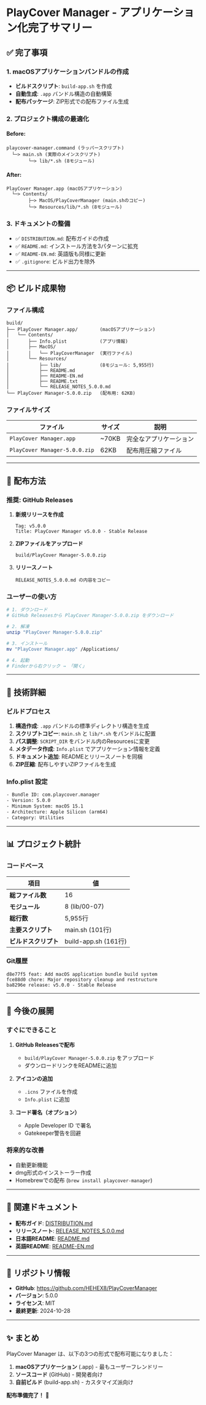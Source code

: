 # PlayCover Manager - アプリケーション化完了サマリー

## ✅ 完了事項

### 1. **macOSアプリケーションバンドルの作成**

- **ビルドスクリプト**: `build-app.sh` を作成
- **自動生成**: `.app` バンドル構造の自動構築
- **配布パッケージ**: ZIP形式での配布ファイル生成

### 2. **プロジェクト構成の最適化**

#### Before:
```
playcover-manager.command (ラッパースクリプト)
  └─> main.sh (実際のメインスクリプト)
        └─> lib/*.sh (8モジュール)
```

#### After:
```
PlayCover Manager.app (macOSアプリケーション)
  └─> Contents/
        ├─> MacOS/PlayCoverManager (main.shのコピー)
        └─> Resources/lib/*.sh (8モジュール)
```

### 3. **ドキュメントの整備**

- ✅ `DISTRIBUTION.md`: 配布ガイドの作成
- ✅ `README.md`: インストール方法を3パターンに拡充
- ✅ `README-EN.md`: 英語版も同様に更新
- ✅ `.gitignore`: ビルド出力を除外

---

## 📦 ビルド成果物

### ファイル構成

```
build/
├── PlayCover Manager.app/        (macOSアプリケーション)
│   └── Contents/
│       ├── Info.plist            (アプリ情報)
│       ├── MacOS/
│       │   └── PlayCoverManager  (実行ファイル)
│       └── Resources/
│           ├── lib/              (8モジュール: 5,955行)
│           ├── README.md
│           ├── README-EN.md
│           ├── README.txt
│           └── RELEASE_NOTES_5.0.0.md
└── PlayCover Manager-5.0.0.zip   (配布用: 62KB)
```

### ファイルサイズ

| ファイル | サイズ | 説明 |
|---------|-------|------|
| `PlayCover Manager.app` | ~70KB | 完全なアプリケーション |
| `PlayCover Manager-5.0.0.zip` | 62KB | 配布用圧縮ファイル |

---

## 🚀 配布方法

### 推奨: GitHub Releases

1. **新規リリースを作成**
   ```
   Tag: v5.0.0
   Title: PlayCover Manager v5.0.0 - Stable Release
   ```

2. **ZIPファイルをアップロード**
   ```
   build/PlayCover Manager-5.0.0.zip
   ```

3. **リリースノート**
   ```
   RELEASE_NOTES_5.0.0.md の内容をコピー
   ```

### ユーザーの使い方

```bash
# 1. ダウンロード
# GitHub Releasesから PlayCover Manager-5.0.0.zip をダウンロード

# 2. 解凍
unzip "PlayCover Manager-5.0.0.zip"

# 3. インストール
mv "PlayCover Manager.app" /Applications/

# 4. 起動
# Finderから右クリック → 「開く」
```

---

## 🔧 技術詳細

### ビルドプロセス

1. **構造作成**: `.app` バンドルの標準ディレクトリ構造を生成
2. **スクリプトコピー**: `main.sh` と `lib/*.sh` をバンドルに配置
3. **パス調整**: `SCRIPT_DIR` をバンドル内のResourcesに変更
4. **メタデータ作成**: `Info.plist` でアプリケーション情報を定義
5. **ドキュメント追加**: READMEとリリースノートを同梱
6. **ZIP圧縮**: 配布しやすいZIPファイルを生成

### Info.plist 設定

```xml
- Bundle ID: com.playcover.manager
- Version: 5.0.0
- Minimum System: macOS 15.1
- Architecture: Apple Silicon (arm64)
- Category: Utilities
```

---

## 📊 プロジェクト統計

### コードベース

| 項目 | 値 |
|------|-----|
| **総ファイル数** | 16 |
| **モジュール** | 8 (lib/00-07) |
| **総行数** | 5,955行 |
| **主要スクリプト** | main.sh (101行) |
| **ビルドスクリプト** | build-app.sh (161行) |

### Git履歴

```
d8e77f5 feat: Add macOS application bundle build system
fce88d0 chore: Major repository cleanup and restructure
ba8296e release: v5.0.0 - Stable Release
```

---

## 🎯 今後の展開

### すぐにできること

1. **GitHub Releasesで配布**
   - `build/PlayCover Manager-5.0.0.zip` をアップロード
   - ダウンロードリンクをREADMEに追加

2. **アイコンの追加**
   - `.icns` ファイルを作成
   - `Info.plist` に追加

3. **コード署名（オプション）**
   - Apple Developer ID で署名
   - Gatekeeper警告を回避

### 将来的な改善

- 自動更新機能
- dmg形式のインストーラー作成
- Homebrewでの配布 (`brew install playcover-manager`)

---

## 📄 関連ドキュメント

- **配布ガイド**: [DISTRIBUTION.md](DISTRIBUTION.md)
- **リリースノート**: [RELEASE_NOTES_5.0.0.md](RELEASE_NOTES_5.0.0.md)
- **日本語README**: [README.md](README.md)
- **英語README**: [README-EN.md](README-EN.md)

---

## 🔗 リポジトリ情報

- **GitHub**: https://github.com/HEHEX8/PlayCoverManager
- **バージョン**: 5.0.0
- **ライセンス**: MIT
- **最終更新**: 2024-10-28

---

## ✨ まとめ

PlayCover Manager は、以下の3つの形式で配布可能になりました：

1. **macOSアプリケーション** (.app) - 最もユーザーフレンドリー
2. **ソースコード** (GitHub) - 開発者向け
3. **自前ビルド** (build-app.sh) - カスタマイズ派向け

**配布準備完了！** 🎉
